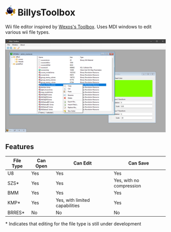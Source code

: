 #  <img src="https://github.com/80kb/BillysToolbox/blob/master/gh-assets/bobomb.png" width="32" height="32"> BillysToolbox
Wii file editor inspired by [Wexos's Toolbox](https://wiki.tockdom.com/wiki/Wexos%27s_Toolbox). Uses MDI windows to edit various wii file types.

<img src="https://github.com/80kb/BillysToolbox/blob/master/gh-assets/example.png">

## Features
| File Type | Can Open | Can Edit | Can Save |
|---|---|---|---|
| U8 | Yes | Yes | Yes |
| SZS* | Yes | Yes | Yes, with no compression |
| BMM | Yes | Yes | Yes |
| KMP* | Yes | Yes, with limited capabilities | Yes |
| BRRES* | No | No | No |

\* Indicates that editing for the file type is still under development
